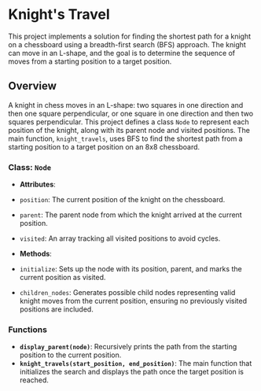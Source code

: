 # Knight's Travel

This project implements a solution for finding the shortest path for a knight on a chessboard using a breadth-first search (BFS) approach. The knight can move in an L-shape, and the goal is to determine the sequence of moves from a starting position to a target position.

## Overview

A knight in chess moves in an L-shape: two squares in one direction and then one square perpendicular, or one square in one direction and then two squares perpendicular. This project defines a class `Node` to represent each position of the knight, along with its parent node and visited positions. The main function, `knight_travels`, uses BFS to find the shortest path from a starting position to a target position on an 8x8 chessboard.

### Class: `Node`

- **Attributes**:
- `position`: The current position of the knight on the chessboard.
- `parent`: The parent node from which the knight arrived at the current position.
- `visited`: An array tracking all visited positions to avoid cycles.

- **Methods**:
- `initialize`: Sets up the node with its position, parent, and marks the current position as visited.
- `children_nodes`: Generates possible child nodes representing valid knight moves from the current position, ensuring no previously visited positions are included.

### Functions

- **`display_parent(node)`**: Recursively prints the path from the starting position to the current position.
- **`knight_travels(start_position, end_position)`**: The main function that initializes the search and displays the path once the target position is reached.

